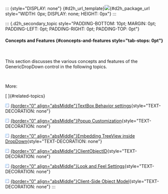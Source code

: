 ::: {style="DISPLAY: none"}
[](ms-xhelp:///?Id=d2h_url_template){#d2h_url_template}![](!package_url!){#d2h_package_url style="WIDTH: 0px; DISPLAY: none; HEIGHT: 0px"}
:::

::: {.d2h_secondary_topic style="PADDING-BOTTOM: 10pt; MARGIN: 0pt; PADDING-LEFT: 0pt; PADDING-RIGHT: 0pt; PADDING-TOP: 0pt"}
#### Concepts and Features {#concepts-and-features style="tab-stops: 0pt"}

 

This section discusses the various concepts and features of the GenericDropDown control in the following topics.

 

More:

[ ]{#related-topics}

[![](button.gif){border="0" align="absMiddle"}TextBox Behavior settings](ms-xhelp:///?Id=c135c38e-6e81-4003-af0c-255962076d74){style="TEXT-DECORATION: none"}

[![](button.gif){border="0" align="absMiddle"}Popup Customization](ms-xhelp:///?Id=7a43b6f4-537b-48d7-aae0-86e5b9cb7231){style="TEXT-DECORATION: none"}

[![](button.gif){border="0" align="absMiddle"}Embedding TreeView inside DropDown](ms-xhelp:///?Id=3bc8c6d7-3dd1-4682-b233-15fe436f46e1){style="TEXT-DECORATION: none"}

[![](button.gif){border="0" align="absMiddle"}ClientObjectID](ms-xhelp:///?Id=bc382616-67c9-4632-bd7f-b4c7f2daf6f3){style="TEXT-DECORATION: none"}

[![](button.gif){border="0" align="absMiddle"}Look and Feel Settings](ms-xhelp:///?Id=c7bb3ca0-5c69-4e1a-9e96-c6f7222ec616){style="TEXT-DECORATION: none"}

[![](button.gif){border="0" align="absMiddle"}Client-Side Object Model](ms-xhelp:///?Id=6119fe2b-ce18-4350-9fa8-c2aeba28a7cb){style="TEXT-DECORATION: none"}
:::
